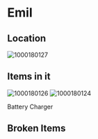 # Emil

## Location
![1000180127](https://github.com/user-attachments/assets/068a4232-6674-49e6-a0c5-d2faa5a12d5b)


## Items in it
![1000180126](https://github.com/user-attachments/assets/7e450fcb-2fb7-45fe-b477-0b4cc2ad8511)
![1000180124](https://github.com/user-attachments/assets/aa23ca5b-1958-4ef5-a57a-d1f11f831202)

Battery Charger

## Broken Items
